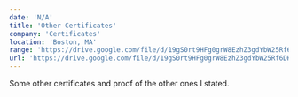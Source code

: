 ```yaml
---
date: 'N/A'
title: 'Other Certificates'
company: 'Certificates'
location: 'Boston, MA'
range: 'https://drive.google.com/file/d/19gS0rt9HFg0grW8EzhZ3gdYbW25Rf6DH/view?usp=sharing'
url: 'https://drive.google.com/file/d/19gS0rt9HFg0grW8EzhZ3gdYbW25Rf6DH/view?usp=sharing'
---
```


Some other certificates and proof of the other ones I stated.
